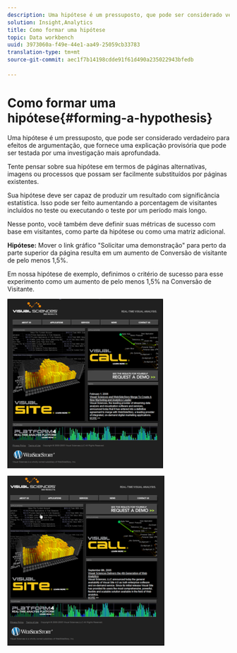 ```yaml
---
description: Uma hipótese é um pressuposto, que pode ser considerado verdadeiro para efeitos de argumentação, que fornece uma explicação provisória que pode ser testada por uma investigação mais aprofundada.
solution: Insight,Analytics
title: Como formar uma hipótese
topic: Data workbench
uuid: 3973060a-f49e-44e1-aa49-25059cb33783
translation-type: tm+mt
source-git-commit: aec1f7b14198cdde91f61d490a235022943bfedb

---
```



# Como formar uma hipótese{#forming-a-hypothesis}

Uma hipótese é um pressuposto, que pode ser considerado verdadeiro para efeitos de argumentação, que fornece uma explicação provisória que pode ser testada por uma investigação mais aprofundada.

Tente pensar sobre sua hipótese em termos de páginas alternativas, imagens ou processos que possam ser facilmente substituídos por páginas existentes.

Sua hipótese deve ser capaz de produzir um resultado com significância estatística. Isso pode ser feito aumentando a porcentagem de visitantes incluídos no teste ou executando o teste por um período mais longo.

Nesse ponto, você também deve definir suas métricas de sucesso com base em visitantes, como parte da hipótese ou como uma matriz adicional.

**Hipótese:** Mover o link gráfico &quot;Solicitar uma demonstração&quot; para perto da parte superior da página resulta em um aumento de Conversão de visitante de pelo menos 1,5%.

Em nossa hipótese de exemplo, definimos o critério de sucesso para esse experimento como um aumento de pelo menos 1,5% na Conversão de Visitante.

![](assets/ControlPage.png)

![](assets/TestPage.png)

